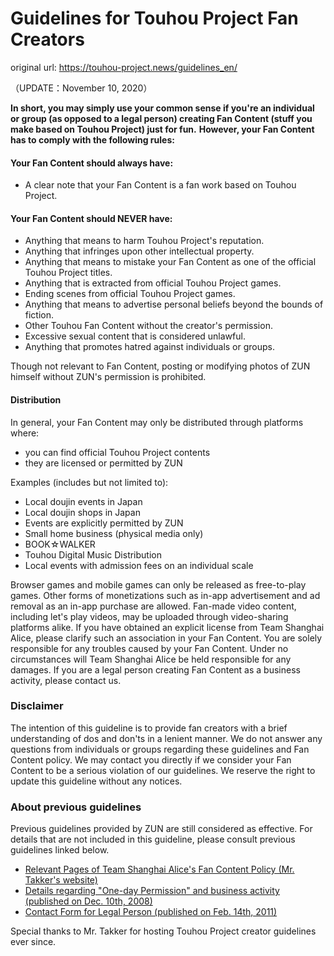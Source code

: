 # Guidelines for Touhou Project Fan Creators

original url: <https://touhou-project.news/guidelines_en/>

（UPDATE：November 10, 2020）

**In short, you may simply use your common sense if you're an individual or group (as opposed to a legal person) creating Fan Content (stuff you make based on Touhou Project) just for fun.**
**However, your Fan Content has to comply with the following rules:**

#### Your Fan Content should always have:

- A clear note that your Fan Content is a fan work based on Touhou Project.

#### Your Fan Content should NEVER have:

- Anything that means to harm Touhou Project's reputation.
- Anything that infringes upon other intellectual property.
- Anything that means to mistake your Fan Content as one of the official Touhou Project titles.
- Anything that is extracted from official Touhou Project games.
- Ending scenes from official Touhou Project games.
- Anything that means to advertise personal beliefs beyond the bounds of fiction.
- Other Touhou Fan Content without the creator's permission.
- Excessive sexual content that is considered unlawful.
- Anything that promotes hatred against individuals or groups.

Though not relevant to Fan Content, posting or modifying photos of ZUN himself without ZUN's permission is prohibited.

#### Distribution

In general, your Fan Content may only be distributed through platforms where:

- you can find official Touhou Project contents
- they are licensed or permitted by ZUN

Examples (includes but not limited to):

- Local doujin events in Japan
- Local doujin shops in Japan
- Events are explicitly permitted by ZUN
- Small home business (physical media only)
- BOOK☆WALKER
- Touhou Digital Music Distribution
- Local events with admission fees on an individual scale

Browser games and mobile games can only be released as free-to-play games. Other forms of monetizations such as in-app advertisement and ad removal as an in-app purchase are allowed.
Fan-made video content, including let's play videos, may be uploaded through video-sharing platforms alike.
If you have obtained an explicit license from Team Shanghai Alice, please clarify such an association in your Fan Content.
You are solely responsible for any troubles caused by your Fan Content. Under no circumstances will Team Shanghai Alice be held responsible for any damages.
If you are a legal person creating Fan Content as a business activity, please contact us.

### Disclaimer

The intention of this guideline is to provide fan creators with a brief understanding of dos and don'ts in a lenient manner.
We do not answer any questions from individuals or groups regarding these guidelines and Fan Content policy.
We may contact you directly if we consider your Fan Content to be a serious violation of our guidelines.
We reserve the right to update this guideline without any notices.

### About previous guidelines

Previous guidelines provided by ZUN are still considered as effective. For details that are not included in this guideline, please consult previous guidelines linked below.

- [Relevant Pages of Team Shanghai Alice's Fan Content Policy (Mr. Takker's website)](http://takker6.tada-katsu.com/t-081.html)
- [Details regarding "One-day Permission" and business activity (published on Dec. 10th, 2008)](https://kourindou.exblog.jp/9178184/)
- [Contact Form for Legal Person (published on Feb. 14th, 2011)](https://kourindou.exblog.jp/14218252/)

Special thanks to Mr. Takker for hosting Touhou Project creator guidelines ever since.

